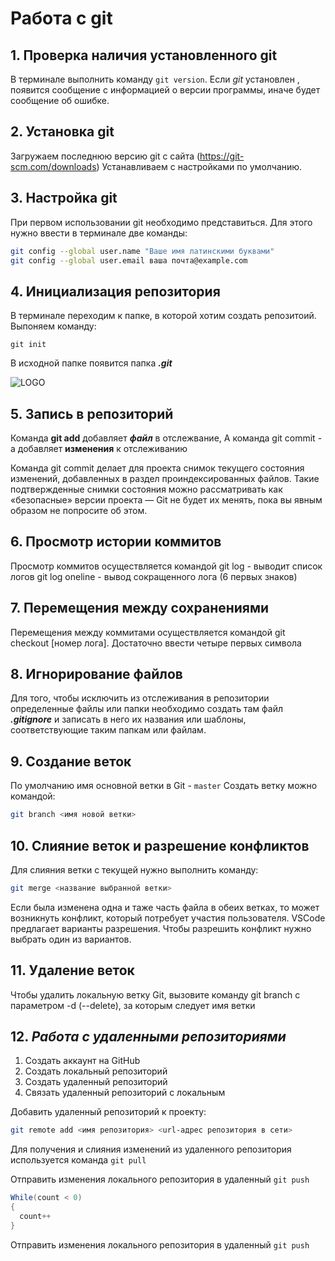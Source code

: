 # Работа с git
## 1. Проверка наличия установленного git
В терминале выполнить команду `git version`. Если *git* установлен , появится сообщение с информацией о версии программы, иначе будет сообщение об ошибке.

## 2. Установка git
Загружаем последнюю версию git с сайта (https://git-scm.com/downloads) Устанавливаем с настройками по умолчанию.

## 3. Настройка git
При первом использовании git необходимо представиться. Для этого нужно ввести в терминале две команды:
```Bash
git config --global user.name "Ваше имя латинскими буквами"
git config --global user.email ваша почта@example.com
```

## 4. Инициализация репозитория
В терминале переходим к папке, в которой хотим создать репозитоий. Выпоняем команду:
```
git init
```
В исходной папке появится папка ***.git***

![LOGO](Git-logo.svg_.png)
## 5. Запись в репозиторий
Команда **git add** добавляет ***файл*** в отслежвание,
А команда git commit -a  добавляет **изменения** к отслеживанию

Команда git commit делает для проекта снимок текущего состояния изменений, добавленных в раздел проиндексированных файлов. Такие подтвержденные снимки состояния можно рассматривать как «безопасные» версии проекта — Git не будет их менять, пока вы явным образом не попросите об этом.

## 6. Просмотр истории коммитов
Просмотр коммитов осуществляется командой git log - выводит список логов
git log oneline - вывод сокращенного лога (6 первых знаков)

## 7. Перемещения между сохранениями
Перемещения между коммитами осуществляется командой git checkout [номер лога]. Достаточно ввести четыре первых символа

## 8. Игнорирование файлов
Для того, чтобы исключить из отслеживания в репозитории определенные файлы или папки необходимо создать там файл ***.gitignore***
и записать в него их названия или шаблоны, соответствующие таким папкам или файлам.

## 9. Создание веток
По умолчанию имя основной ветки в Git - `master`
Создать ветку можно командой:
```Bash
git branch <имя новой ветки>
```

## 10. Слияние веток и разрешение конфликтов
Для слияния ветки с текущей нужно выполнить команду:
```Bash
git merge <название выбранной ветки>
```
Если была изменена одна и таже часть файла в обеих ветках, то может возникнуть конфликт, который потребует участия пользователя. VSCode предлагает варианты разрешения.
Чтобы разрешить конфликт нужно выбрать один из вариантов.

## 11. Удаление веток 
Чтобы удалить локальную ветку Git, вызовите команду git branch с параметром -d (--delete), за которым следует имя ветки

## 12. ***Работа с удаленными репозиториями***
1. Создать аккаунт на GitHub
2. Создать локальный репозиторий
3. Создать удаленный репозиторий
4. Связать удаленный репозиторий с локальным

Добавить удаленный репозиторий к проекту:
```Bash
git remote add <имя репозитория> <url-адрес репозитория в сети>
```
Для получения и слияния изменений из удаленного репозитория используется команда `git pull`

Отправить изменения локального репозитория в удаленный `git push`

```C#
While(count < 0)
{
  count++
}
```
Отправить изменения локального репозитория в удаленный `git push`